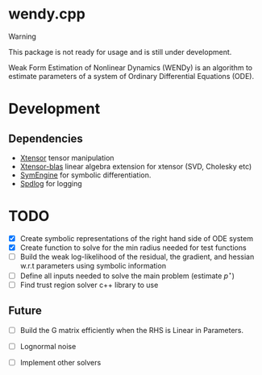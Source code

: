 # wendy.cpp

>[!WARNING]
> This package is not ready for usage and is still under development.


Weak Form Estimation of Nonlinear Dynamics (WENDy) is an algorithm to estimate parameters of a system of Ordinary
Differential Equations (ODE).

# Development

## Dependencies

- [Xtensor](https://xtensor.readthedocs.io/en/latest/getting_started.html) tensor manipulation
- [Xtensor-blas](https://xtensor-blas.readthedocs.io/en/stable/index.html) linear algebra extension for xtensor (SVD, Cholesky etc)
- [SymEngine](https://github.com/symengine/symengine) for symbolic differentiation.
- [Spdlog](https://github.com/gabime/spdlog) for logging 

# TODO

- [x] Create symbolic representations of the right hand side of ODE system
- [x] Create function to solve for the min radius needed for test functions
- [ ] Build the weak log-likelihood of the residual, the gradient, and hessian w.r.t parameters using symbolic
  information
- [ ] Define all inputs needed to solve the main problem (estimate $`p^\star`$)
- [ ] Find trust region solver c++ library to use

## Future

- [ ] Build the G matrix efficiently when the RHS is Linear in Parameters.
- [ ] Lognormal noise
- [ ] Implement other solvers

